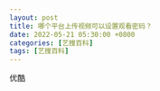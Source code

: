 ```yaml
---
layout: post
title: 哪个平台上传视频可以设置观看密码？
date: 2022-05-21 05:30:00 +0800
categories: [艺搜百科]
tags: [艺搜百科]
---
```


优酷